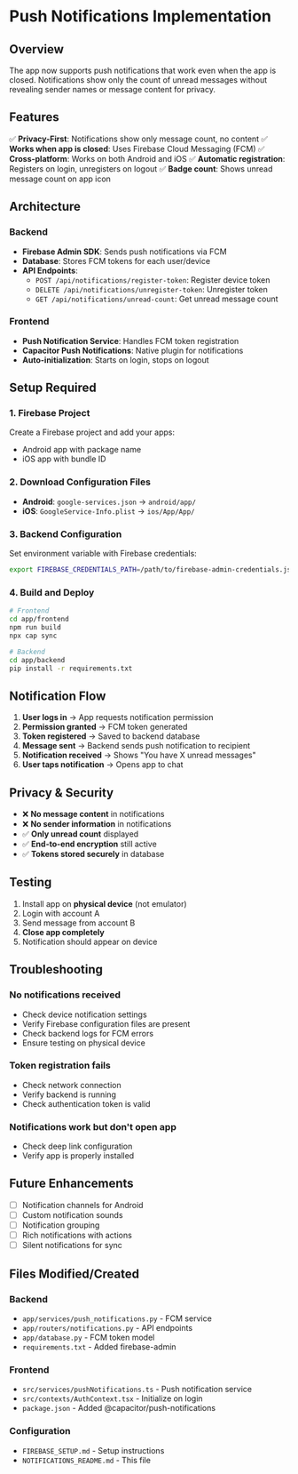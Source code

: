 # Push Notifications Implementation

## Overview

The app now supports push notifications that work even when the app is closed. Notifications show only the count of unread messages without revealing sender names or message content for privacy.

## Features

✅ **Privacy-First**: Notifications show only message count, no content
✅ **Works when app is closed**: Uses Firebase Cloud Messaging (FCM)
✅ **Cross-platform**: Works on both Android and iOS
✅ **Automatic registration**: Registers on login, unregisters on logout
✅ **Badge count**: Shows unread message count on app icon

## Architecture

### Backend
- **Firebase Admin SDK**: Sends push notifications via FCM
- **Database**: Stores FCM tokens for each user/device
- **API Endpoints**:
  - `POST /api/notifications/register-token`: Register device token
  - `DELETE /api/notifications/unregister-token`: Unregister token
  - `GET /api/notifications/unread-count`: Get unread message count

### Frontend
- **Push Notification Service**: Handles FCM token registration
- **Capacitor Push Notifications**: Native plugin for notifications
- **Auto-initialization**: Starts on login, stops on logout

## Setup Required

### 1. Firebase Project
Create a Firebase project and add your apps:
- Android app with package name
- iOS app with bundle ID

### 2. Download Configuration Files
- **Android**: `google-services.json` → `android/app/`
- **iOS**: `GoogleService-Info.plist` → `ios/App/App/`

### 3. Backend Configuration
Set environment variable with Firebase credentials:
```bash
export FIREBASE_CREDENTIALS_PATH=/path/to/firebase-admin-credentials.json
```

### 4. Build and Deploy
```bash
# Frontend
cd app/frontend
npm run build
npx cap sync

# Backend
cd app/backend
pip install -r requirements.txt
```

## Notification Flow

1. **User logs in** → App requests notification permission
2. **Permission granted** → FCM token generated
3. **Token registered** → Saved to backend database
4. **Message sent** → Backend sends push notification to recipient
5. **Notification received** → Shows "You have X unread messages"
6. **User taps notification** → Opens app to chat

## Privacy & Security

- ❌ **No message content** in notifications
- ❌ **No sender information** in notifications
- ✅ **Only unread count** displayed
- ✅ **End-to-end encryption** still active
- ✅ **Tokens stored securely** in database

## Testing

1. Install app on **physical device** (not emulator)
2. Login with account A
3. Send message from account B
4. **Close app completely**
5. Notification should appear on device

## Troubleshooting

### No notifications received
- Check device notification settings
- Verify Firebase configuration files are present
- Check backend logs for FCM errors
- Ensure testing on physical device

### Token registration fails
- Check network connection
- Verify backend is running
- Check authentication token is valid

### Notifications work but don't open app
- Check deep link configuration
- Verify app is properly installed

## Future Enhancements

- [ ] Notification channels for Android
- [ ] Custom notification sounds
- [ ] Notification grouping
- [ ] Rich notifications with actions
- [ ] Silent notifications for sync

## Files Modified/Created

### Backend
- `app/services/push_notifications.py` - FCM service
- `app/routers/notifications.py` - API endpoints
- `app/database.py` - FCM token model
- `requirements.txt` - Added firebase-admin

### Frontend
- `src/services/pushNotifications.ts` - Push notification service
- `src/contexts/AuthContext.tsx` - Initialize on login
- `package.json` - Added @capacitor/push-notifications

### Configuration
- `FIREBASE_SETUP.md` - Setup instructions
- `NOTIFICATIONS_README.md` - This file
